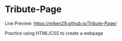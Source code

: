 # Tribute-Page

Live Preview: https://miken29.github.io/Tribute-Page/

Practice using HTML/CSS to create a webpage
